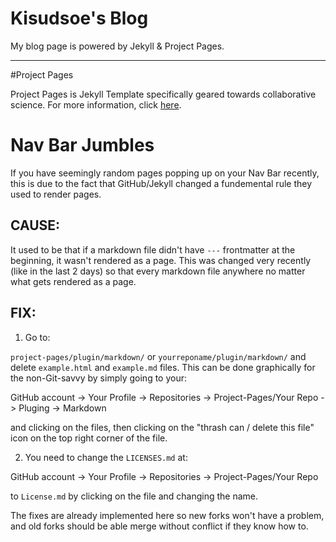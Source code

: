 # Kisudsoe's Blog

My blog page is powered by Jekyll & Project Pages.


---

#Project Pages

Project Pages is Jekyll Template specifically geared towards collaborative science. For more information, click [here](https://github.com/projectpages/project-pages/wiki/).

# Nav Bar Jumbles

If you have seemingly random pages popping up on your Nav Bar recently, this is due to the fact that GitHub/Jekyll changed a fundemental rule they used to render pages.

## CAUSE:
It used to be that if a markdown file didn't have `---` frontmatter at the beginning, it wasn't rendered as a page. This was changed very recently (like in the last 2 days) so that every markdown file anywhere no matter what gets rendered as a page.

## FIX:

1) Go to:

`project-pages/plugin/markdown/` or `yourreponame/plugin/markdown/` and delete `example.html` and `example.md` files. This can be done graphically for the non-Git-savvy by simply going to your:

GitHub account -> Your Profile -> Repositories -> Project-Pages/Your Repo -> Pluging -> Markdown

and clicking on the files, then clicking on the "thrash can / delete this file" icon on the top right corner of the file.

2) You need to change the `LICENSES.md` at:

GitHub account -> Your Profile -> Repositories -> Project-Pages/Your Repo

to `License.md` by clicking on the file and changing the name.

The fixes are already implemented here so new forks won't have a problem, and old forks should be able merge without conflict if they know how to.
